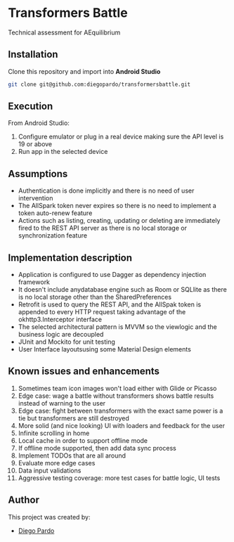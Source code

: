 # Transformers Battle
Technical assessment for AEquilibrium

## Installation
Clone this repository and import into **Android Studio**
```bash
git clone git@github.com:diegopardo/transformersbattle.git
```

## Execution
From Android Studio:
1. Configure emulator or plug in a real device making sure the API level is 19 or above
2. Run app in the selected device

## Assumptions
* Authentication is done implicitly and there is no need of user intervention
* The AllSpark token never expires so there is no need to implement a token auto-renew feature
* Actions such as listing, creating, updating or deleting are immediately fired to the REST API server as there is no local storage or synchronization feature

## Implementation description
* Application is configured to use Dagger as dependency injection framework
* It doesn't include anydatabase engine such as Room or SQLlite as there is no local storage other than the SharedPreferences
* Retrofit is used to query the REST API, and the AllSpak token is appended to every HTTP request taking advantage of the okhttp3.Interceptor interface
* The selected architectural pattern is MVVM so the viewlogic and the business logic are decoupled
* JUnit and Mockito for unit testing
* User Interface layoutsusing some Material Design elements

## Known issues and enhancements
1. Sometimes team icon images won't load either with Glide or Picasso
2. Edge case: wage a battle without transformers shows battle results instead of warning to the user
3. Edge case: fight between transformers with the exact same power is a tie but transformers are still destroyed
4. More solid (and nice looking) UI with loaders and feedback for the user
5. Infinite scrolling in home
6. Local cache in order to support offline mode
7. If offline mode supported, then add data sync process
8. Implement TODOs that are all around
9. Evaluate more edge cases
10. Data input validations
11. Aggressive testing coverage: more test cases for battle logic, UI tests

## Author
This project was created by:
* [Diego Pardo](mailto:diepardo@gmail.com)